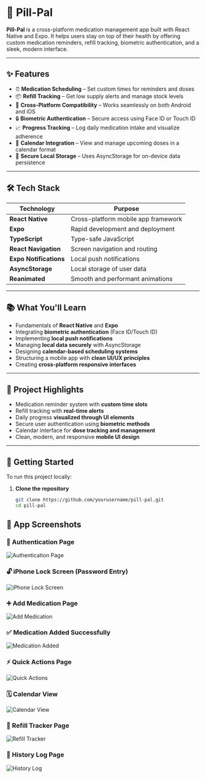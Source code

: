 # 💊 Pill-Pal

**Pill-Pal** is a cross-platform medication management app built with React Native and Expo. It helps users stay on top of their health by offering custom medication reminders, refill tracking, biometric authentication, and a sleek, modern interface.

---

## ✨ Features

- ⏰ **Medication Scheduling** – Set custom times for reminders and doses  
- 📦 **Refill Tracking** – Get low supply alerts and manage stock levels  
- 📲 **Cross-Platform Compatibility** – Works seamlessly on both Android and iOS  
- 🔒 **Biometric Authentication** – Secure access using Face ID or Touch ID  
- 📈 **Progress Tracking** – Log daily medication intake and visualize adherence  
- 📅 **Calendar Integration** – View and manage upcoming doses in a calendar format  
- 🔐 **Secure Local Storage** – Uses AsyncStorage for on-device data persistence  

---

## 🛠️ Tech Stack

| Technology             | Purpose                                |
|------------------------|----------------------------------------|
| **React Native**       | Cross-platform mobile app framework    |
| **Expo**               | Rapid development and deployment       |
| **TypeScript**         | Type-safe JavaScript                   |
| **React Navigation**   | Screen navigation and routing          |
| **Expo Notifications** | Local push notifications               |
| **AsyncStorage**       | Local storage of user data             |
| **Reanimated**         | Smooth and performant animations       |

---

## 📚 What You'll Learn

- Fundamentals of **React Native** and **Expo**
- Integrating **biometric authentication** (Face ID/Touch ID)
- Implementing **local push notifications**
- Managing **local data securely** with AsyncStorage
- Designing **calendar-based scheduling systems**
- Structuring a mobile app with **clean UI/UX principles**
- Creating **cross-platform responsive interfaces**

---

## 🧪 Project Highlights

- Medication reminder system with **custom time slots**
- Refill tracking with **real-time alerts**
- Daily progress **visualized through UI elements**
- Secure user authentication using **biometric methods**
- Calendar interface for **dose tracking and management**
- Clean, modern, and responsive **mobile UI design**

---

## 🚀 Getting Started

To run this project locally:

1. **Clone the repository**
   ```bash
   git clone https://github.com/yourusername/pill-pal.git
   cd pill-pal


## 📸 App Screenshots

### 🔐 Authentication Page  
![Authentication Page](assets/screenshots/authentication-page.jpg)

### 🔓 iPhone Lock Screen (Password Entry)  
![iPhone Lock Screen](assets/screenshots/iphone-lock-screen.jpg)

### ➕ Add Medication Page  
![Add Medication](assets/screenshots/add-medication.jpg)

### ✅ Medication Added Successfully  
![Medication Added](assets/screenshots/medication-added.jpg)

### ⚡ Quick Actions Page  
![Quick Actions](assets/screenshots/quick-actions.jpg)

### 🗓️ Calendar View  
![Calendar View](assets/screenshots/calendar.jpg)

### 💊 Refill Tracker Page  
![Refill Tracker](assets/screenshots/refill-tracker.jpg)

### 📜 History Log Page  
![History Log](assets/screenshots/history-log.jpg)

